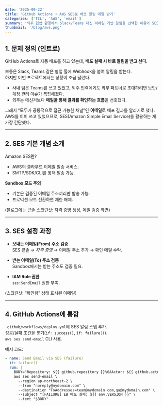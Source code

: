 ```yaml
---
date: '2025-09-22'
title: 'GitHub Actions + AWS SES로 배포 알림 메일 받기'
categories: ['TIL', 'AWS', 'email']
summary: '외주 협업 환경에서 Slack/Teams 대신 이메일 기반 알림을 선택한 이유와 SES 통합 방법'
thumbnail: '/blog/aws.png'
---
```


## 1. 문제 정의 (인트로)

GitHub Actions로 자동 배포를 하고 있는데, **배포 실패 시 바로 알림을 받고 싶다.**

보통은 Slack, Teams 같은 협업 툴에 Webhook을 붙여 알림을 받는다.  
하지만 이번 프로젝트에서는 상황이 조금 달랐다.  

- 사내 팀은 Teams를 쓰고 있었고, 외주 인력에게도 외부 파트너로 초대하려면 보안/계정 관리 이슈가 복잡해졌다.  
- 외주는 메신저보다 **메일을 통해 결과를 확인하는 흐름**을 선호했다.  

그래서 “모두가 공통적으로 접근 가능한 채널”인 **이메일**로 배포 결과를 알리기로 했다.  
AWS를 이미 쓰고 있었으므로, SES(Amazon Simple Email Service)를 활용하는 게 가장 간단했다.

---

## 2. SES 기본 개념 소개

Amazon SES란?

- AWS의 클라우드 이메일 발송 서비스.
- SMTP/SDK/CLI를 통해 발송 가능.

**Sandbox 모드 주의**  
- 기본은 검증된 이메일 주소끼리만 발송 가능.  
- 프로덕션 모드 전환하면 제한 해제.  

(블로그에는 콘솔 스크린샷: 자격 증명 생성, 메일 검증 화면)

---

## 3. SES 설정 과정

- **보내는 이메일(From) 주소 검증**  
  SES 콘솔 → *자격 증명* → 이메일 주소 추가 → 확인 메일 수락.

- **받는 이메일(To) 주소 검증**  
  Sandbox에서는 받는 주소도 검증 필요.

- **IAM Role 권한**  
  `ses:SendEmail` 권한 부여.

(스크린샷: “확인됨” 상태 표시된 이메일)

---

## 4. GitHub Actions에 통합

`.github/workflows/deploy.yml`에 SES 알림 스텝 추가.  
성공/실패 조건을 분기(`if: success()`, `if: failure()`).  
`aws ses send-email` CLI 사용.

예시 코드:

```yaml
- name: Send Email via SES (failure)
  if: failure()
  run: |
    BODY="Repository: ${{ github.repository }}%0AActor: ${{ github.actor }}"
    aws ses send-email \
      --region ap-northeast-2 \
      --from "noreply@mydomain.com" \
      --destination "ToAddresses=team@mydomain.com,qa@mydomain.com" \
      --subject "[FAILURE] EB 배포 실패: ${{ env.VERSION }}" \
      --text "$BODY"
